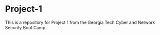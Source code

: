 # Project-1
This is a repository for Project 1 from the Georgia Tech Cyber and Network Security Boot Camp.
